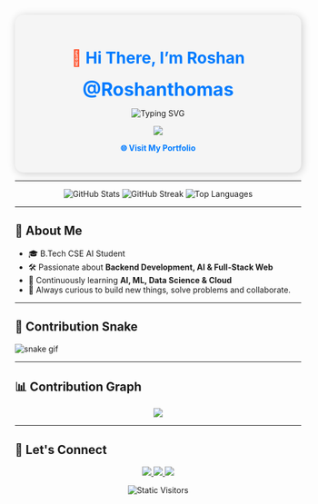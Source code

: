 <!-- Profile Header -->

<div align="center" style="padding: 20px; background-color: #f5f5f5; border-radius: 15px; box-shadow: 2px 2px 15px rgba(0,0,0,0.2);">

<h1 style="color: #FF5733;">👋 <span style="color:#007BFF;">Hi There, I’m <b>Roshan</b></span></h1>

<p>
  <font size="6" color="#007BFF"><b>@Roshanthomas</b></font>
</p>

<!-- Typing Animation -->
<p align="center">
  <img src="https://readme-typing-svg.demolab.com?font=Fira+Code&size=30&pause=1000&center=true&vCenter=true&width=450&lines=ROSHAN;Backend+Developer;AI+Learner;Web+Dev+Explorer" alt="Typing SVG" />
</p>

<!-- Skill Icons -->
<p>
  <a href="https://skillicons.dev">
    <img src="https://skillicons.dev/icons?i=python,html,css,js,figma,c,mysql,git,github,vscode" />
  </a>
</p>

<!-- Profile Website -->
<p>
  <a href="https://your-portfolio-link.com"
     style="color: #007BFF; text-decoration: none; font-weight: bold;"
     onmouseover="this.style.color='#FF5733'" 
     onmouseout="this.style.color='#007BFF'">
    🌐 Visit My Portfolio
  </a>
</p>

</div>

---

<!-- GitHub Stats -->
<div align="center">
  <img src="https://github-readme-stats.vercel.app/api?username=roshanthm&show_icons=true&theme=codeSTACKr&hide_border=true" alt="GitHub Stats" />
  
  <img src="https://streak-stats.demolab.com?user=roshanthm&theme=codeSTACKr&hide_border=true" alt="GitHub Streak" />
  
  <img src="https://github-readme-stats.vercel.app/api/top-langs/?username=roshanthm&layout=compact&langs_count=5&theme=codeSTACKr&hide_border=true" alt="Top Languages" />
</div>


---

<!-- About Me Section -->
## 📌 About Me

- 🎓 B.Tech CSE AI Student  
- 🛠️ Passionate about **Backend Development, AI & Full-Stack Web**  
- 🌱 Continuously learning **AI, ML, Data Science & Cloud**  
- 🎯 Always curious to build new things, solve problems and collaborate.

---

<!-- Snake Animation -->
## 🐍 Contribution Snake

![snake gif](https://github.com/roshanthm/roshanthm/blob/output/github-snake-dark.svg)


---

<!-- Contribution Graph -->
## 📊 Contribution Graph

<p align="center">
  <img src="https://github-readme-activity-graph.vercel.app/graph?username=roshanthm&theme=react-dark&area=true&hide_border=true"/>
</p>


---

<!-- Connect Section -->
## 🔗 Let's Connect

<p align="center">
  <a href="mailto:roshansepkappadu@gmail.com">
    <img src="https://img.shields.io/badge/Gmail-D14836?style=for-the-badge&logo=gmail&logoColor=white">
  </a>
  <a href="https://www.linkedin.com/in/roshan-thomas-">
    <img src="https://img.shields.io/badge/LinkedIn-0077B5?style=for-the-badge&logo=linkedin&logoColor=white">
  </a>
  <a href="https://your-portfolio-link.com">
    <img src="https://img.shields.io/badge/Portfolio-FF5733?style=for-the-badge&logo=github&logoColor=white">
  </a>
</p>


<!-- Visitors Counter -->
<p align="center">
  <img src="https://img.shields.io/badge/Visitors-400-blue?style=for-the-badge" alt="Static Visitors"/>
</p>

